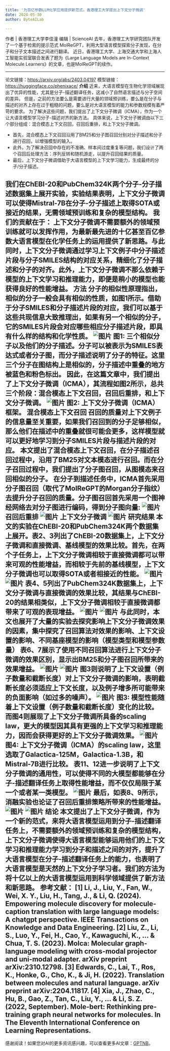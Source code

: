 ```yaml
---
title: '为百亿参数LLM化学应用提供新范式，香港理工大学提出上下文分子微调'
date: 2024-05-30
author: ByteAILab

---
```


作者 | 香港理工大学李佳潼
编辑 | ScienceAI
去年，香港理工大学研究团队开发了一个基于检索的提示范式 MolReGPT，利用大型语言模型探索分子发现，在分子和分子文本描述之间进行翻译。
近日，香港理工大学、上海交通大学和上海人工智能实验室联合发表了题为《Large Language Models are In-Context Molecule Learners》的文章，也是MolReGPT的续作。

---

论文链接：https://arxiv.org/abs/2403.04197
模型链接：https://huggingface.co/phenixace/
**介绍**
近来，大语言模型在生物化学领域展现出了优异的性能，尤其是分子-描述翻译任务，这减小了自然语言描述与分子空间的差异。
但是，之前的方法要么是需要进行大量的领域预训练，要么是在分子与描述的对齐上存在过于粗糙的问题，要么是对大语言模型的能力和参数规模有着严苛的要求。
为了解决这些问题，我们提出了上下文分子微调（ICMA），作为一个让大语言模型学习分子-描述对齐的新方法。
具体来说，上下文分子微调由以下三个部分组成：混合模态上下文召回，召回后重排，和上下文分子微调。
-   首先，混合模态上下文召回沿用了BM25和分子图召回分别对分子描述和分子进行召回，以增强模型的输入。
-   此外，为了解决召回中存在的不准确、样本间过度重复等问题，我们设计了两个召回后处理方法：序列反转和随机游走，以提升召回结果的质量。
-   最后，上下文分子微调借助于大语言模型的上下文学习能力，生成最终的分子/分子描述。

我们在ChEBI-20和PubChem324K两个分子-分子描述数据集上展开实验，实验结果表明，上下文分子微调可以使得Mistral-7B在分子-分子描述上取得SOTA或接近的结果，无需领域预训练和复杂的模型结构。
**我们的贡献在于：** 上下文分子微调不需要额外的领域预训练就可以发挥作用，为最新最先进的十亿甚至百亿参数大语言模型在化学任务上的运用提供了新思路。与此同时，上下文分子微调通过学习上下文例子中分子描述片段与分子SMILES结构的对应关系，精细化了分子描述和分子的对齐。此外，上下文分子微调不那么依赖于模型的上下文学习和推理能力，即便是稍小的模型也能获得良好的性能增益。
**方法**
分子的相似性原理指出，相似的分子一般会具有相似的性质，如图1所示。借助于分子SMILES和分子描述片段的对应，我们可以基于这些共现信息大致推理出，如果有另一个相似的分子，它的SMILES片段会对应哪些相应分子描述片段，即具有什么样的结构和化学性质。
![图片](https://mmbiz.qpic.cn/mmbiz_png/XLCp9HBkwLnOrT1ot8aAmPVgjgwJr9iapdgzAb4U6QwQb9St3YV1JicoRmNq0iaHZ3Wdtw9YV1G703F5NCWzDMuhA/640?wx_fmt=png&from=appmsg)
图1: 三个相似分子以及他们的分子描述。分子可以被表示为SMILES表达式或者分子图，而分子描述说明了分子的特征。这里三个分子在图结构上是相似的，分子描述中重叠的地方被蓝色和粉色标出。
因此，在这篇文章中，我们提出了上下文分子微调（ICMA），其流程如图2所示，总共三个阶段：混合模态上下文召回，召回后重排，和上下文分子微调。
![图片](https://mmbiz.qpic.cn/mmbiz_png/XLCp9HBkwLnOrT1ot8aAmPVgjgwJr9iapdjHwfBCeYfK5ckDBGOYicpCDV79vk6GCE7ulpcetMybh1JibIQlYClicQ/640?wx_fmt=png&from=appmsg)
图2: 上下文分子微调（ICMA）框架。
**混合模态上下文召回**
召回的质量对上下文例子的信息量至关重要，如果我们召回到的分子足够相似，那么他们在描述中的重叠就很可能会更多，这样模型就可以更好地学习到分子SMILES片段与描述片段的对应。
本文提出了混合模态上下文召回，在分子描述召回过程中，沿用了BM25对文本模态进行召回。而在分子召回过程中，我们提出了分子图召回，从图模态来召回相似的分子。
在分子到描述任务中，ICMA首先采用分子图召回（取代了MolReGPT的Morgan分子指纹）去提升分子召回的质量。分子图召回首先采用一个图神经网络去对分子图进行编码，得到分子图向量:
![图片](https://image.jiqizhixin.com/uploads/editor/3897061c-a1b2-4a21-af27-21c80c09ecfc/1716970823678.png)
**召回后重排**
![图片](https://image.jiqizhixin.com/uploads/editor/de4675b2-73fc-4327-bc1d-c6a078e1ce01/1716970856458.png)
**上下文分子微调**
![图片](https://image.jiqizhixin.com/uploads/editor/a403b40f-45ed-4a1e-85ae-a96540f5c7cb/1716970877243.png)
**研究结果**
本文的实验在ChEBI-20和PubChem324K两个数据集上展开。表2、3列出了ChEBI-20数据集上，上下文分子微调和直接微调、基线模型的效果比较。首先，在两个子任务上，上下文分子微调相较于直接微调都可以带来可观的性能增益，而相较于先前的基线模型，上下文分子微调也可以取得SOTA或者相接近的性能。
![图片](https://mmbiz.qpic.cn/mmbiz_png/XLCp9HBkwLnOrT1ot8aAmPVgjgwJr9iapd1dakBqiciajI9mdukIJrKCrq9iahC4tmPH33kkBXZ6lGsiaxR4vaasr7g/640?wx_fmt=png)
![图片](https://mmbiz.qpic.cn/mmbiz_png/XLCp9HBkwLnOrT1ot8aAmPVgjgwJr9iapkCxicBaic2rGupF4qh3Tp3TtZg4nb1Sf3N5pv0fqPIOph1O6ecCxiccpA/640?wx_fmt=png)
表4、5列出了PubChem324K数据集上，上下文分子微调与直接微调的效果比较，其结果与ChEBI-20的结果相类似，上下文分子微调相较于直接微调都带来了可观的表现增益。
![图片](https://mmbiz.qpic.cn/mmbiz_png/XLCp9HBkwLnOrT1ot8aAmPVgjgwJr9iapd1hBxV7yHecRa8cQ3wO1rScvW0d3r87SJU6ve0D09cG8qzmm5x6hm0g/640?wx_fmt=png)
![图片](https://mmbiz.qpic.cn/mmbiz_png/XLCp9HBkwLnOrT1ot8aAmPVgjgwJr9iapwvfqUNznWieFibDYnicQticAznVmIjnA5CkcrribICTdicF1icYQk0LvZWwA/640?wx_fmt=png)
与此同时，本文也展开了大量的实验去探究影响上下文分子微调效果的因素，集中探究了召回算法对效果的影响、上下文设置的影响、不同基座模型的影响（模型类型和模型参数量）
表6、7展示了使用不同召回算法进行上下文分子微调的效果区别，显示出BM25和分子图召回所带来的效果增益。
![图片](https://mmbiz.qpic.cn/mmbiz_png/XLCp9HBkwLnOrT1ot8aAmPVgjgwJr9iapyFYic9rpYdNJbBxlv726fFtUgAPA6M6NtPtvBhts9icczcC6aX9kLHXA/640?wx_fmt=png)
![图片](https://mmbiz.qpic.cn/mmbiz_png/XLCp9HBkwLnOrT1ot8aAmPVgjgwJr9iapKV3fKPUncAjWShKHadqIOT9oFJWNjkfl7sYVFujj0zLMT5wb3Ogz1g/640?wx_fmt=png)
图3则说明了上下文设置（例子数量和截断长度）对上下文分子微调的影响，表明截断长度必须适应上下文长度，以及例子增多所可能带来的负面影响（如过多的噪声）。
![图片](https://mmbiz.qpic.cn/mmbiz_png/XLCp9HBkwLnOrT1ot8aAmPVgjgwJr9iapfTaOiczXJ5tMuZaqHKnuN1FYmOYG1hJTiaRGJGsCbMtmkE3sYnoPJJ4g/640?wx_fmt=png)
图3: 模型性能随着上下文设置（例子数量和截断长度）变化的比较。
而图4则展现了上下文分子微调所具备的scaling law，更大的模型因其具有更强的上下文学习和推理能力，因而会获得更好的上下文分子微调效果。
![图片](https://mmbiz.qpic.cn/mmbiz_png/XLCp9HBkwLnOrT1ot8aAmPVgjgwJr9iapqnJIwWATFOdoClXpypkmrjg29FdSPdLUjtvNHus2H4c57Tia96CFfhQ/640?wx_fmt=png)
图4: 上下文分子微调（ICMA）的scaling law，这里选取了Galactica-125M，Galactica-1.3B，和Mistral-7B进行比较。
表11、12进一步说明了上下文分子微调的通用性，可以使得不同的大模型都能够在分子-描述翻译任务上取得性能增益，而不仅仅局限于某一个或者某一类模型。
![图片](https://mmbiz.qpic.cn/mmbiz_png/XLCp9HBkwLnOrT1ot8aAmPVgjgwJr9iapyJdX7RVMwLIFmy1dKCiaStmOh2pfDau6lkTOO3nkf2nZDRV3luPzl1w/640?wx_fmt=png)
最后，如表8、9所示，消融实验也论证了召回后重排策略所带来的性能增益。
![图片](https://mmbiz.qpic.cn/mmbiz_png/XLCp9HBkwLnOrT1ot8aAmPVgjgwJr9iaplJDJUNsrvyP5nYPdytov5BuQ6qGqzALe88ibkUAuPJMlDPLLeDtUVBg/640?wx_fmt=png)
![图片](https://mmbiz.qpic.cn/mmbiz_png/XLCp9HBkwLnOrT1ot8aAmPVgjgwJr9iap2nTJiaCs5ToCicEvtBeTvPtOhTBC3NwnyrdWzYaiaic457mUbeZRYYDUcw/640?wx_fmt=png)
**结论**
本文提出了上下文分子微调，作为一个新的范式，来将大语言模型运用到分子-描述翻译任务上，不需要额外的领域预训练和复杂的模型结构，上下文分子微调使得大语言模型能够运用他们的上下文学习和推理能力学习到分子和描述之间的对齐，提升了大语言模型在分子-描述翻译任务上的能力，也表明了大语言模型是天然的上下文分子学习者。我们的方法为将十亿以上的大语言模型运用到科学领域提供了新方法和新思路。
**参考文献：**
[1] Li, J., Liu, Y., Fan, W., Wei, X. Y., Liu, H., Tang, J., & Li, Q. (2024). Empowering molecule discovery for molecule-caption translation with large language models: A chatgpt perspective. IEEE Transactions on Knowledge and Data Engineering.
[2] Liu, Z., Li, S., Luo, Y., Fei, H., Cao, Y., Kawaguchi, K., ... & Chua, T. S. (2023). Molca: Molecular graph-language modeling with cross-modal projector and uni-modal adapter. arXiv preprint arXiv:2310.12798.
[3] Edwards, C., Lai, T., Ros, K., Honke, G., Cho, K., & Ji, H. (2022). Translation between molecules and natural language. arXiv preprint arXiv:2204.11817.
[4] Xia, J., Zhao, C., Hu, B., Gao, Z., Tan, C., Liu, Y., ... & Li, S. Z. (2022, September). Mole-bert: Rethinking pre-training graph neural networks for molecules. In The Eleventh International Conference on Learning Representations.
---
感谢阅读！如果您对AI的更多资讯感兴趣，可以查看更多AI文章：[GPTNB](https://gptnb.com)。